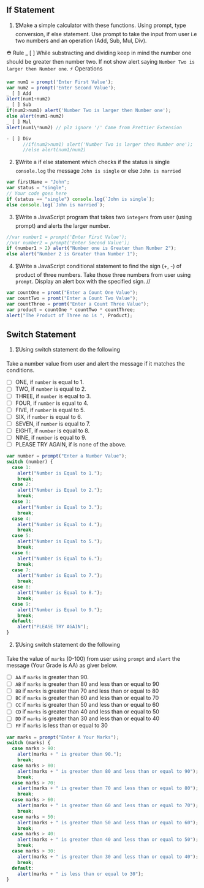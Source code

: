 ## If Statement

1.  🎖Make a simple calculator with these functions. Using prompt, type conversion, if else statement. Use prompt to take the input from user i.e two numbers and an operation (Add, Sub, Mul, Div).

⛑ Rule
\_ [ ] While substracting and dividing keep in mind the number one should be greater then number two. If not show alert saying `Number Two is larger then Number one`.
⚡️ Operations

```js
var num1 = prompt('Enter First Value');
var num2 = prompt('Enter Second Value');
_ [ ] Add
alert(num1+num2)
_ [ ] Sub
if(num2>num1) alert('Number Two is larger then Number one');
else alert(num1-num2)
_ [ ] Mul
alert(num1\*num2) // plz ignore '/' Came from Prettier Extension

- [ ] Div
      //if(num2>num1) alert('Number Two is larger then Number one');
      //else alert(num1/num2)
```

2. 🎖Write a if else statement which checks if the status is single `console.log` the message `John is single` or else `John is married`

```js
var firstName = "John";
var status = "single";
// Your code goes here
if (status == "single") console.log(`John is single`);
else console.log(`John is married`);
```

3. 🎖Write a JavaScript program that takes two `integers` from user (using prompt) and alerts the larger number.

```js
//var number1 = prompt('Enter First Value');
//var number2 = prompt('Enter Second Value');
if (number1 > 2) alert("Number one is Greater than Number 2");
else alert("Number 2 is Greater than Number 1");
```

4. 🎖Write a JavaScript conditional statement to find the sign (+, -) of product of three numbers. Take those three numbers from user using `prompt`. Display an alert box with the specified sign.
   //

```js
var countOne = promt("Enter a Count One Value");
var countTwo = promt("Enter a Count Two Value");
var countThree = promt("Enter a Count Three Value");
var product = countOne * countTwo * countThree;
alert("The Product of Three no is ", Product);
```

## Switch Statement

1. 🎖Using switch statement do the following

Take a number value from user and alert the message if it matches the conditions.

- [ ] ONE, if `number` is equal to 1.
- [ ] TWO, if `number` is equal to 2.
- [ ] THREE, if `number` is equal to 3.
- [ ] FOUR, if `number` is equal to 4.
- [ ] FIVE, if `number` is equal to 5.
- [ ] SIX, if `number` is equal to 6.
- [ ] SEVEN, if `number` is equal to 7.
- [ ] EIGHT, if `number` is equal to 8.
- [ ] NINE, if `number` is equal to 9.
- [ ] PLEASE TRY AGAIN, if is none of the above.

```js
var number = prompt("Enter a Number Value");
switch (number) {
  case 1:
    alert("Number is Equal to 1.");
    break;
  case 2:
    alert("Number is Equal to 2.");
    break;
  case 3:
    alert("Number is Equal to 3.");
    break;
  case 4:
    alert("Number is Equal to 4.");
    break;
  case 5:
    alert("Number is Equal to 5.");
    break;
  case 6:
    alert("Number is Equal to 6.");
    break;
  case 7:
    alert("Number is Equal to 7.");
    break;
  case 8:
    alert("Number is Equal to 8.");
    break;
  case 9:
    alert("Number is Equal to 9.");
    break;
  default:
    alert("PLEASE TRY AGAIN");
}
```

2. 🎖Using switch statement do the following

Take the value of `marks` (0-100) from user using `prompt` and `alert` the message (Your Grade is AA) as giver below.

- [ ] `AA` if `marks` is greater than 90.
- [ ] `AB` if `marks` is greater than 80 and less than or equal to 90
- [ ] `BB` if `marks` is greater than 70 and less than or equal to 80
- [ ] `BC` if `marks` is greater than 60 and less than or equal to 70
- [ ] `CC` if `marks` is greater than 50 and less than or equal to 60
- [ ] `CD` if `marks` is greater than 40 and less than or equal to 50
- [ ] `DD` if `marks` is greater than 30 and less than or equal to 40
- [ ] `FF` if `marks` is less than or equal to 30

```js
var marks = prompt("Enter A Your Marks");
switch (marks) {
  case marks > 90:
    alert(marks + " is greater than 90.");
    break;
  case marks > 80:
    alert(marks + " is greater than 80 and less than or equal to 90");
    break;
  case marks > 70:
    alert(marks + " is greater than 70 and less than or equal to 80");
    break;
  case marks > 60:
    alert(marks + " is greater than 60 and less than or equal to 70");
    break;
  case marks > 50:
    alert(marks + " is greater than 50 and less than or equal to 60");
    break;
  case marks > 40:
    alert(marks + " is greater than 40 and less than or equal to 50");
    break;
  case marks > 30:
    alert(marks + " is greater than 30 and less than or equal to 40");
    break;
  default:
    alert(marks + " is less than or equal to 30");
}
```
